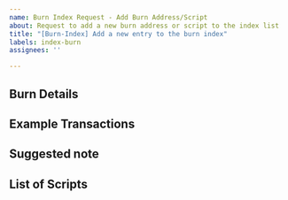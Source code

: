 ```yaml
---
name: Burn Index Request - Add Burn Address/Script
about: Request to add a new burn address or script to the index list
title: "[Burn-Index] Add a new entry to the burn index"
labels: index-burn
assignees: ''

---
```


## Burn Details

<!-- Describe the scenario which leads you to believe that funds sent to this script or address are permanently and irrevocably lost -->

## Example Transactions

<!-- Transaction IDs along with the vout index -->

## Suggested note

<!-- Suggest content for the note shown on transaction pages that contain this script for website users -->

## List of Scripts

<!-- List of Bitcoin Scripts or Addresses, one per line - include the Bitcoin OP codes surrounding the script exactly as it appears in the transaction output -->
